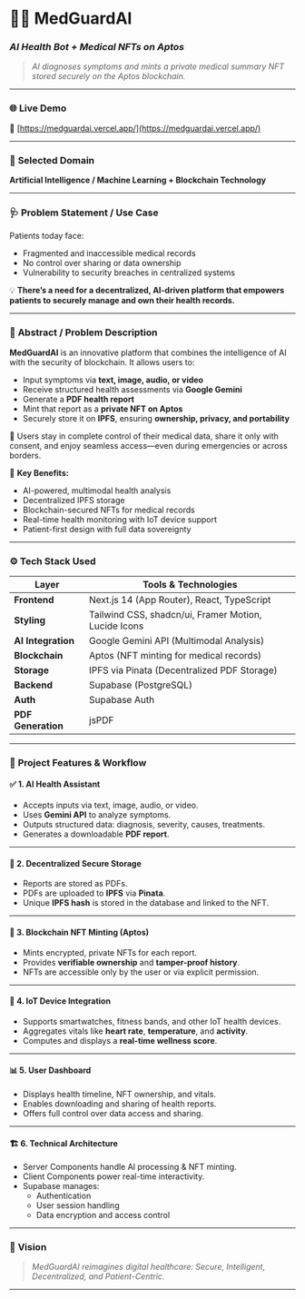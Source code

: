 # 🧠💊 **MedGuardAI**  
### *AI Health Bot + Medical NFTs on Aptos*  
> *AI diagnoses symptoms and mints a private medical summary NFT stored securely on the Aptos blockchain.*

---

### 🌐 **Live Demo**  
🔗 [https://medguardai.vercel.app/](https://medguardai.vercel.app/)

---

### 🧩 **Selected Domain**  
**Artificial Intelligence / Machine Learning + Blockchain Technology**

---

### 🩺 **Problem Statement / Use Case**  
Patients today face:
- Fragmented and inaccessible medical records  
- No control over sharing or data ownership  
- Vulnerability to security breaches in centralized systems  

💡 **There’s a need for a decentralized, AI-driven platform that empowers patients to securely manage and own their health records.**

---

### 📄 **Abstract / Problem Description**  
**MedGuardAI** is an innovative platform that combines the intelligence of AI with the security of blockchain. It allows users to:
- Input symptoms via **text, image, audio, or video**
- Receive structured health assessments via **Google Gemini**
- Generate a **PDF health report**
- Mint that report as a **private NFT on Aptos**
- Securely store it on **IPFS**, ensuring **ownership, privacy, and portability**

🔐 Users stay in complete control of their medical data, share it only with consent, and enjoy seamless access—even during emergencies or across borders.

🎯 **Key Benefits:**
- AI-powered, multimodal health analysis
- Decentralized IPFS storage
- Blockchain-secured NFTs for medical records
- Real-time health monitoring with IoT device support
- Patient-first design with full data sovereignty

---

### ⚙️ **Tech Stack Used**  
| Layer | Tools & Technologies |
|-------|----------------------|
| **Frontend** | Next.js 14 (App Router), React, TypeScript |
| **Styling** | Tailwind CSS, shadcn/ui, Framer Motion, Lucide Icons |
| **AI Integration** | Google Gemini API (Multimodal Analysis) |
| **Blockchain** | Aptos (NFT minting for medical records) |
| **Storage** | IPFS via Pinata (Decentralized PDF Storage) |
| **Backend** | Supabase (PostgreSQL) |
| **Auth** | Supabase Auth |
| **PDF Generation** | jsPDF |

---

### 🚀 **Project Features & Workflow**

#### ✅ 1. **AI Health Assistant**
- Accepts inputs via text, image, audio, or video.
- Uses **Gemini API** to analyze symptoms.
- Outputs structured data: diagnosis, severity, causes, treatments.
- Generates a downloadable **PDF report**.

---

#### 🔐 2. **Decentralized Secure Storage**
- Reports are stored as PDFs.
- PDFs are uploaded to **IPFS** via **Pinata**.
- Unique **IPFS hash** is stored in the database and linked to the NFT.

---

#### 🧬 3. **Blockchain NFT Minting (Aptos)**
- Mints encrypted, private NFTs for each report.
- Provides **verifiable ownership** and **tamper-proof history**.
- NFTs are accessible only by the user or via explicit permission.

---

#### 📱 4. **IoT Device Integration**
- Supports smartwatches, fitness bands, and other IoT health devices.
- Aggregates vitals like **heart rate**, **temperature**, and **activity**.
- Computes and displays a **real-time wellness score**.

---

#### 📊 5. **User Dashboard**
- Displays health timeline, NFT ownership, and vitals.
- Enables downloading and sharing of health reports.
- Offers full control over data access and sharing.

---

#### 🏗️ 6. **Technical Architecture**
- Server Components handle AI processing & NFT minting.
- Client Components power real-time interactivity.
- Supabase manages:
  - Authentication
  - User session handling
  - Data encryption and access control

---

### 🎯 **Vision**
> *MedGuardAI reimagines digital healthcare: Secure, Intelligent, Decentralized, and Patient-Centric.*

---
